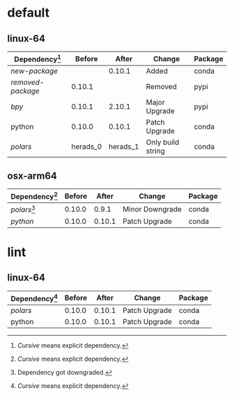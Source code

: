 # default

## linux-64

| Dependency[^1] | Before | After | Change | Package |
| - | - | - | - | - |
| *new-package* |  | 0.10.1 | Added | conda |
| *removed-package* | 0.10.1 |  | Removed | pypi |
| *bpy* | 0.10.1 | 2.10.1 | Major Upgrade | pypi |
| python | 0.10.0 | 0.10.1 | Patch Upgrade | conda |
| *polars* | herads_0 | herads_1 | Only build string | conda |

## osx-arm64

| Dependency[^1] | Before | After | Change | Package |
| - | - | - | - | - |
| *polars*[^2] | 0.10.0 | 0.9.1 | Minor Downgrade | conda |
| *python* | 0.10.0 | 0.10.1 | Patch Upgrade | conda |

# lint

## linux-64

| Dependency[^1] | Before | After | Change | Package |
| - | - | - | - | - |
| *polars* | 0.10.0 | 0.10.1 | Patch Upgrade | conda |
| python | 0.10.0 | 0.10.1 | Patch Upgrade | conda |

[^1]: *Cursive* means explicit dependency.
[^2]: Dependency got downgraded.
